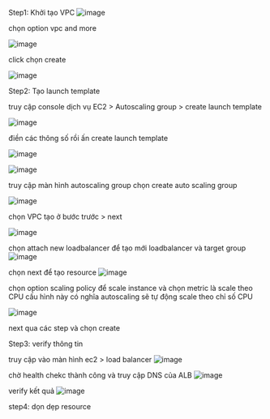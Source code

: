 Step1: Khởi tạo VPC
![image](./images/VPC.png)

chọn option vpc and more

![image](./images/vpc1.png)

click chọn create

![image](./images/vpc2.png)

Step2: Tạo launch template

truy cập console dịch vụ EC2 > Autoscaling group > create launch template 

![image](./images/autoscale.png)

điền các thông số rồi ấn create launch template

![image](./images/launchtemplate.png)

![image](./images/launchtemplate1.png)

truy cập màn hình autoscaling group chọn create auto scaling group

![image](./images/autoscale1.png)

chọn VPC tạo ở bước trước > next

![image](./images/autoscale2.png)

chọn attach new loadbalancer để tạo mới loadbalancer và target group
![image](./images/autoscale3.png)

chọn next để tạo resource
![image](./images/autoscale4.png)

chọn option scaling policy để scale instance và chọn metric là scale theo CPU cấu hình này có nghĩa autoscaling sẽ tự động scale theo chỉ số CPU

![image](./images/autoscale5.png)

next qua các step và chọn create

Step3: verify thông tin

truy cập vào màn hình ec2 > load balancer
![image](./images/alb.png)

chờ health chekc thành công và truy cập DNS của ALB
![image](./images/alb2.png)

verify kết quả
![image](./images/alb3.png)

step4: dọn dẹp resource